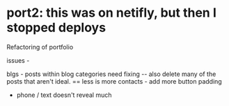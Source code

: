 # port2: this was on netifly, but then I stopped deploys

Refactoring of portfolio

issues - 

blgs - posts within blog categories need fixing
-- also delete many of the posts that aren't ideal.
== less is more
contacts - add more button padding 
- phone / text doesn't reveal much


